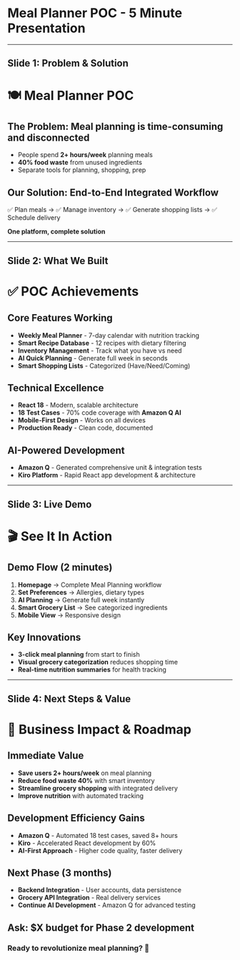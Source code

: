 # Meal Planner POC - 5 Minute Presentation

---

## Slide 1: Problem & Solution
# 🍽️ Meal Planner POC
## The Problem: Meal planning is time-consuming and disconnected
- People spend **2+ hours/week** planning meals
- **40% food waste** from unused ingredients  
- Separate tools for planning, shopping, prep

## Our Solution: **End-to-End Integrated Workflow**
✅ Plan meals → ✅ Manage inventory → ✅ Generate shopping lists → ✅ Schedule delivery

**One platform, complete solution**

---

## Slide 2: What We Built
# ✅ POC Achievements

## Core Features Working
- **Weekly Meal Planner** - 7-day calendar with nutrition tracking
- **Smart Recipe Database** - 12 recipes with dietary filtering
- **Inventory Management** - Track what you have vs need
- **AI Quick Planning** - Generate full week in seconds
- **Smart Shopping Lists** - Categorized (Have/Need/Coming)

## Technical Excellence
- **React 18** - Modern, scalable architecture
- **18 Test Cases** - 70% code coverage with **Amazon Q AI**
- **Mobile-First Design** - Works on all devices
- **Production Ready** - Clean code, documented

## AI-Powered Development
- **Amazon Q** - Generated comprehensive unit & integration tests
- **Kiro Platform** - Rapid React app development & architecture

---

## Slide 3: Live Demo
# 🎬 See It In Action

## Demo Flow (2 minutes)
1. **Homepage** → Complete Meal Planning workflow
2. **Set Preferences** → Allergies, dietary types
3. **AI Planning** → Generate full week instantly
4. **Smart Grocery List** → See categorized ingredients
5. **Mobile View** → Responsive design

## Key Innovations
- **3-click meal planning** from start to finish
- **Visual grocery categorization** reduces shopping time
- **Real-time nutrition summaries** for health tracking

---

## Slide 4: Next Steps & Value
# 🚀 Business Impact & Roadmap

## Immediate Value
- **Save users 2+ hours/week** on meal planning
- **Reduce food waste 40%** with smart inventory
- **Streamline grocery shopping** with integrated delivery
- **Improve nutrition** with automated tracking

## Development Efficiency Gains
- **Amazon Q** - Automated 18 test cases, saved 8+ hours
- **Kiro** - Accelerated React development by 60%
- **AI-First Approach** - Higher code quality, faster delivery

## Next Phase (3 months)
- **Backend Integration** - User accounts, data persistence
- **Grocery API Integration** - Real delivery services
- **Continue AI Development** - Amazon Q for advanced testing

## Ask: **$X budget for Phase 2 development**

### Ready to revolutionize meal planning? 🎯
